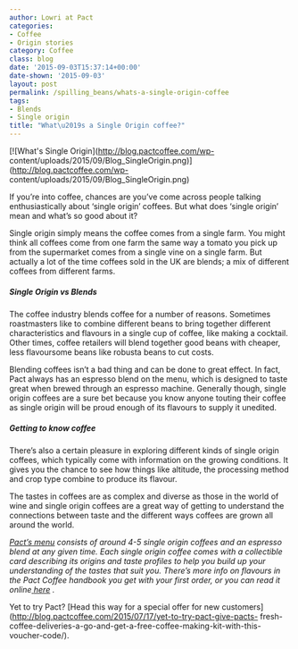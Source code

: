 ```yaml
---
author: Lowri at Pact
categories:
- Coffee
- Origin stories
category: Coffee
class: blog
date: '2015-09-03T15:37:14+00:00'
date-shown: '2015-09-03'
layout: post
permalink: /spilling_beans/whats-a-single-origin-coffee
tags:
- Blends
- Single origin
title: "What\u2019s a Single Origin coffee?"
---
```


[![What's Single Origin](http://blog.pactcoffee.com/wp-
content/uploads/2015/09/Blog_SingleOrigin.png)](http://blog.pactcoffee.com/wp-
content/uploads/2015/09/Blog_SingleOrigin.png)

If you’re into coffee, chances are you’ve come across people talking
enthusiastically about ‘single origin’ coffees. But what does ‘single origin’
mean and what’s so good about it?

Single origin simply means the coffee comes from a single farm. You might
think all coffees come from one farm the same way a tomato you pick up from
the supermarket comes from a single vine on a single farm. But actually a lot
of the time coffees sold in the UK are blends; a mix of different coffees from
different farms.

##### Single Origin vs Blends

The coffee industry blends coffee for a number of reasons. Sometimes
roastmasters like to combine different beans to bring together different
characteristics and flavours in a single cup of coffee, like making a
cocktail. Other times, coffee retailers will blend together good beans with
cheaper, less flavoursome beans like robusta beans to cut costs.

Blending coffees isn’t a bad thing and can be done to great effect. In fact,
Pact always has an espresso blend on the menu, which is designed to taste
great when brewed through an espresso machine. Generally though, single origin
coffees are a sure bet because you know anyone touting their coffee as single
origin will be proud enough of its flavours to supply it unedited.

##### Getting to know coffee

There’s also a certain pleasure in exploring different kinds of single origin
coffees, which typically come with information on the growing conditions. It
gives you the chance to see how things like altitude, the processing method
and crop type combine to produce its flavour.

The tastes in coffees are as complex and diverse as those in the world of wine
and single origin coffees are a great way of getting to understand the
connections between taste and the different ways coffees are grown all around
the world.

[_Pact’s menu_](https://www.pactcoffee.com/coffees) _consists of around 4-5
single origin coffees and an espresso blend at any given time. Each single
origin coffee comes with a collectible card describing its origins and taste
profiles to help you build up your understanding of the tastes that suit you.
There’s more info on flavours in the Pact Coffee handbook you get with your
first order, or you can read it online_[
_here_](http://issuu.com/pactcoffee/docs/pact_coffee_welcome_booklet) _._

Yet to try Pact? [Head this way for a special offer for new
customers](http://blog.pactcoffee.com/2015/07/17/yet-to-try-pact-give-pacts-
fresh-coffee-deliveries-a-go-and-get-a-free-coffee-making-kit-with-this-
voucher-code/).